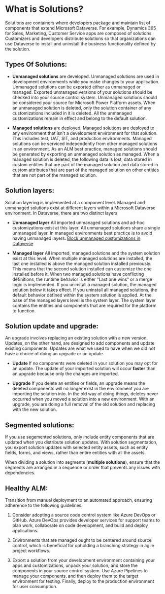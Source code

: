 # What is Solutions?

Solutions are containers where developers package and maintain list of components that extend Microsoft Dataverse. For example, Dynamics 365 for Sales, Marketing, Customer Service apps are composed of solutions. Customizers and developers distribute solutions so that organizations can use Dataverse to install and uninstall the business functionality defined by the solution.

## Types Of Solutions:

- **Unmanaged solutions** are developed. Unmanaged solutions are used in development environments while you make changes to your application. Unmanaged solutions can be exported either as unmanaged or managed. Exported unmanaged versions of your solutions should be checked into your source control system. Unmanaged solutions should be considered your source for Microsoft Power Platform assets. When an unmanaged solution is deleted, only the solution container of any customizations included in it is deleted. All the unmanaged customizations remain in effect and belong to the default solution.

- **Managed solutions** are deployed. Managed solutions are deployed to any environment that isn't a development environment for that solution. This includes test, UAT, SIT, and production environments. Managed solutions can be serviced independently from other managed solutions in an environment. As an ALM best practice, managed solutions should be generated by exporting an unmanaged solution as managed. When a managed solution is deleted, the following data is lost, data stored in custom entities that are part of the managed solution and data stored in custom attributes that are part of the managed solution on other entities that are not part of the managed solution.

## Solution layers:

Solution layering is implemented at a component level. Managed and unmanaged solutions exist at different layers within a Microsoft Dataverse environment. In Dataverse, there are two distinct layers:

- **Unmanaged layer** All imported unmanaged solutions and ad-hoc customizations exist at this layer. All unmanaged solutions share a single unmanaged layer. In managed environments best practice is to avoid having unmanaged layers. [Block unmanaged customizations in Dataverse](https://learn.microsoft.com/en-us/power-platform/alm/block-unmanaged-customizations)

- **Managed layer** All imported, managed solutions and the system solution exist at this level. When multiple managed solutions are installed, the last one installed is above the managed solution installed previously. This means that the second solution installed can customize the one installed before it. When two managed solutions have conflicting definitions, the runtime behavior is either "Last one wins" or a merge logic is implemented. If you uninstall a managed solution, the managed solution below it takes effect. If you uninstall all managed solutions, the default behavior defined within the system solution is applied. At the base of the managed layers level is the system layer. The system layer contains the entities and components that are required for the platform to function.

## Solution update and upgrade:

An upgrade involves replacing an existing solution with a new version. Updates, on the other hand, are designed to add components and update existing components. Updates are what we used to have when we did not have a choice of doing an upgrade or an update.

- **Update** If no components were deleted in your solution you may opt for an update. The update of your imported solution will occur **faster** than an upgrade because only the changes are imported.

- **Upgrade** If you delete an entities or fields, an upgrade means the deleted components will no longer exist in the environment you are importing the solution into. In the old way of doing things, deletes never occurred when you moved a solution into a new environment. With an upgrade, you are doing a full removal of the old solution and replacing with the new solution.

## Segmented solutions:

If you use segemented solutions, only include entity components that are updated when you distribute solution updates. With solution segmentation, you export solution updates with selected entity assets, such as entity fields, forms, and views, rather than entire entities with all the assets.

When dividing a solution into segments (**multiple solutions**), ensure that the segments are arranged in a sequence or order that prevents any issues with dependencies.

## Healthy ALM:

Transition from manual deployment to an automated approach, ensuring adherence to the following guidelines:

1. Consider adopting a source code control system like Azure DevOps or GitHub. Azure DevOps provides developer services for support teams to plan work, collaborate on code development, and build and deploy applications.

2. Environments that are managed ought to be centered around source control, which is beneficial for upholding a branching strategy in agile project workflows.

3. Export a solution from your development environment containing your apps and customizations, unpack your solution, and store the components in your source control system. Use Azure Pipelines to manage your components, and then deploy them to the target environment for testing. Finally, deploy to the production environment for user consumption.
